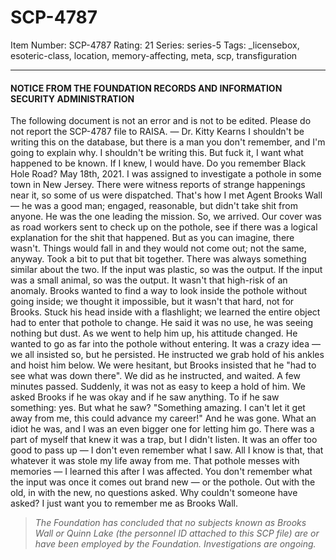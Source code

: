 # SCP-4787
Item Number: SCP-4787
Rating: 21
Series: series-5
Tags: _licensebox, esoteric-class, location, memory-affecting, meta, scp, transfiguration

---

#### NOTICE FROM THE FOUNDATION RECORDS AND INFORMATION SECURITY ADMINISTRATION
The following document is not an error and is not to be edited. Please do not report the SCP-4787 file to RAISA.
— Dr. Kitty Kearns
I shouldn't be writing this on the database, but there is a man you don't remember, and I'm going to explain why. I shouldn't be writing this. But fuck it, I want what happened to be known. If I knew, I would have.
Do you remember Black Hole Road?
May 18th, 2021. I was assigned to investigate a pothole in some town in New Jersey. There were witness reports of strange happenings near it, so some of us were dispatched. That's how I met Agent Brooks Wall — he was a good man; engaged, reasonable, but didn't take shit from anyone. He was the one leading the mission.
So, we arrived. Our cover was as road workers sent to check up on the pothole, see if there was a logical explanation for the shit that happened. But as you can imagine, there wasn't.
Things would fall in and they would not come out; not the same, anyway. Took a bit to put that bit together. There was always something similar about the two. If the input was plastic, so was the output. If the input was a small animal, so was the output. It wasn't that high-risk of an anomaly.
Brooks wanted to find a way to look inside the pothole without going inside; we thought it impossible, but it wasn't that hard, not for Brooks. Stuck his head inside with a flashlight; we learned the entire object had to enter that pothole to change. He said it was no use, he was seeing nothing but dust.
As we went to help him up, his attitude changed. He wanted to go as far into the pothole without entering. It was a crazy idea — we all insisted so, but he persisted. He instructed we grab hold of his ankles and hoist him below. We were hesitant, but Brooks insisted that he "had to see what was down there".
We did as he instructed, and waited.
A few minutes passed. Suddenly, it was not as easy to keep a hold of him. We asked Brooks if he was okay and if he saw anything. To if he saw something: yes. But what he saw? "Something amazing. I can't let it get away from me, this could advance my career!" And he was gone.
What an idiot he was, and I was an even bigger one for letting him go. There was a part of myself that knew it was a trap, but I didn't listen. It was an offer too good to pass up — I don't even remember what I saw. All I know is that, that whatever it was stole my life away from me. That pothole messes with memories — I learned this after I was affected. You don't remember what the input was once it comes out brand new — or the pothole. Out with the old, in with the new, no questions asked. Why couldn't someone have asked?
I just want you to remember me as Brooks Wall.  
  
  
  
  
  

> _The Foundation has concluded that no subjects known as Brooks Wall or Quinn Lake (the personnel ID attached to this SCP file) are or have been employed by the Foundation. Investigations are ongoing._